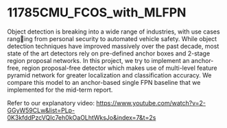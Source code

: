 # 11785CMU_FCOS_with_MLFPN
Object detection is breaking into a wide range of industries, with use cases ranging from personal security to automated vehicle safety. While object detection
techniques have improved massively over the past decade, most state of the art detectors rely on pre-defined anchor boxes and 2-stage region proposal networks. In this project, we try to implement an anchor-free, region proposal-free detector which makes use of multi-level feature pyramid network for greater localization
and classification accuracy. We compare this model to an anchor-based single FPN baseline that we implemented for the mid-term report.

Refer to our explanatory video:
https://www.youtube.com/watch?v=2-GGyW59CLw&list=PLp-0K3kfddPzcVQIc7eh0kOaOLhtWksJo&index=7&t=2s
